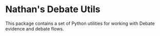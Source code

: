 # Nathan's Debate Utils

This package contains a set of Python utilities for working with Debate evidence and debate flows.

